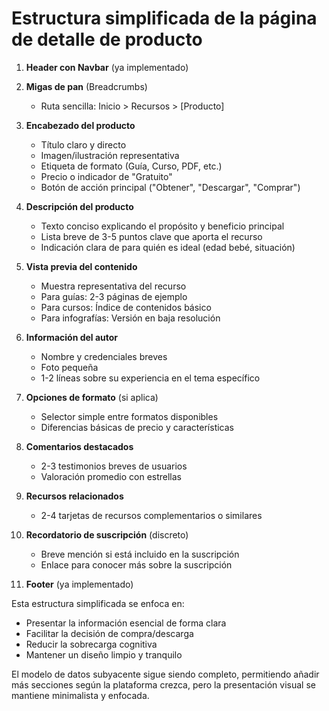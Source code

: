 # Estructura simplificada de la página de detalle de producto

1. **Header con Navbar** (ya implementado)

2. **Migas de pan** (Breadcrumbs)
   - Ruta sencilla: Inicio > Recursos > [Producto]

3. **Encabezado del producto**
   - Título claro y directo
   - Imagen/ilustración representativa
   - Etiqueta de formato (Guía, Curso, PDF, etc.)
   - Precio o indicador de "Gratuito"
   - Botón de acción principal ("Obtener", "Descargar", "Comprar")

4. **Descripción del producto**
   - Texto conciso explicando el propósito y beneficio principal
   - Lista breve de 3-5 puntos clave que aporta el recurso
   - Indicación clara de para quién es ideal (edad bebé, situación)

5. **Vista previa del contenido**
   - Muestra representativa del recurso
   - Para guías: 2-3 páginas de ejemplo
   - Para cursos: Índice de contenidos básico
   - Para infografías: Versión en baja resolución

6. **Información del autor**
   - Nombre y credenciales breves
   - Foto pequeña
   - 1-2 líneas sobre su experiencia en el tema específico

7. **Opciones de formato** (si aplica)
   - Selector simple entre formatos disponibles
   - Diferencias básicas de precio y características

8. **Comentarios destacados**
   - 2-3 testimonios breves de usuarios
   - Valoración promedio con estrellas

9. **Recursos relacionados**
   - 2-4 tarjetas de recursos complementarios o similares

10. **Recordatorio de suscripción** (discreto)
    - Breve mención si está incluido en la suscripción
    - Enlace para conocer más sobre la suscripción

11. **Footer** (ya implementado)

Esta estructura simplificada se enfoca en:
- Presentar la información esencial de forma clara
- Facilitar la decisión de compra/descarga
- Reducir la sobrecarga cognitiva
- Mantener un diseño limpio y tranquilo

El modelo de datos subyacente sigue siendo completo, permitiendo añadir más secciones según la plataforma crezca, pero la presentación visual se mantiene minimalista y enfocada. 
